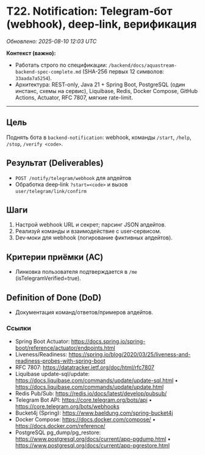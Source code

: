 # T22. Notification: Telegram‑бот (webhook), deep‑link, верификация

_Обновлено: 2025-08-10 12:03 UTC_

**Контекст (важно):**
- Работать строго по спецификации: `/backend/docs/aquastream-backend-spec-complete.md` (SHA-256 первых 12 символов: `33aada7a5254`). 
- Архитектура: REST-only, Java 21 + Spring Boot, PostgreSQL (один инстанс, схемы на сервис), Liquibase, Redis, Docker Compose, GitHub Actions, Actuator, RFC 7807, мягкие rate-limit.

---

## Цель
Поднять бота в `backend-notification`: webhook, команды `/start`, `/help`, `/stop`, `/verify <code>`.

## Результат (Deliverables)
- `POST /notify/telegram/webhook` для апдейтов
- Обработка deep‑link `?start=<code>` и вызов `user/telegram/link/confirm`

## Шаги
1. Настрой webhook URL и секрет; парсинг JSON апдейтов.
2. Реализуй команды и взаимодействие с user‑сервисом.
3. Dev‑моки для webhook (логирование фиктивных апдейтов).

## Критерии приёмки (AC)
- Линковка пользователя подтверждается в `/me` (isTelegramVerified=true).

## Definition of Done (DoD)
- Документация команд/ответов/примеров апдейтов.


### Ссылки
- Spring Boot Actuator: https://docs.spring.io/spring-boot/reference/actuator/endpoints.html
- Liveness/Readiness: https://spring.io/blog/2020/03/25/liveness-and-readiness-probes-with-spring-boot
- RFC 7807: https://datatracker.ietf.org/doc/html/rfc7807
- Liquibase update-sql/update: https://docs.liquibase.com/commands/update/update-sql.html • https://docs.liquibase.com/commands/update/update.html
- Redis Pub/Sub: https://redis.io/docs/latest/develop/pubsub/
- Telegram Bot API: https://core.telegram.org/bots/api • https://core.telegram.org/bots/webhooks
- Bucket4j (Spring): https://www.baeldung.com/spring-bucket4j
- Docker Compose: https://docs.docker.com/compose/ • https://docs.docker.com/reference/
- PostgreSQL pg_dump/pg_restore: https://www.postgresql.org/docs/current/app-pgdump.html • https://www.postgresql.org/docs/current/app-pgrestore.html
